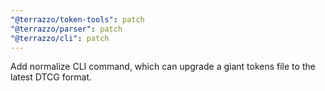 ```yaml
---
"@terrazzo/token-tools": patch
"@terrazzo/parser": patch
"@terrazzo/cli": patch
---
```


Add normalize CLI command, which can upgrade a giant tokens file to the latest DTCG format.
